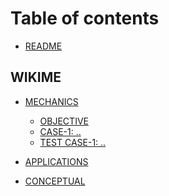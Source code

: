 
<!--
[ file: README.md ] =======================================================================

[ description ] ---------------------------------------------------------------------------

	text file containing blah..

[ explanation ] ---------------------------------------------------------------------------

	the purpose of this text file is to blah..
-->

# Table of contents

* [README](README.md)

<!--wikime-->
## WIKIME

* [MECHANICS](WIKIME/1-mechanics.md)
	* [OBJECTIVE](WIKIME/1-mechanics/0-objective.md)
	* [CASE-1: ..](WIKIME/1-mechanics/c-1.md)
	* [TEST CASE-1: ..](WIKIME/1-mechanics/tc-1.md)

* [APPLICATIONS](WIKIME/2-applications.md)

* [CONCEPTUAL](WIKIME/3-conceptual.md)
